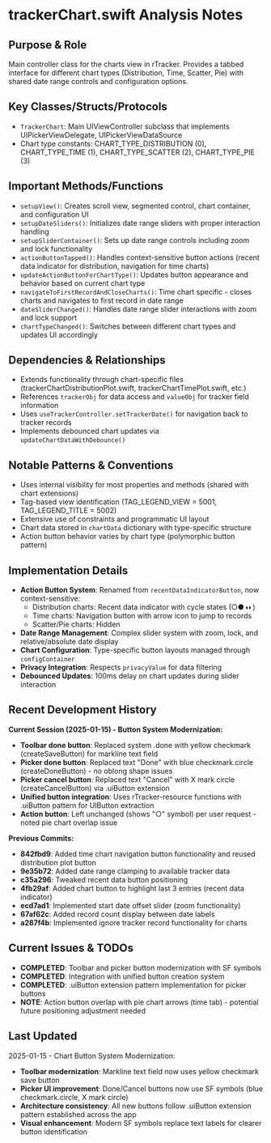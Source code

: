 # trackerChart.swift Analysis Notes

## Purpose & Role
Main controller class for the charts view in rTracker. Provides a tabbed interface for different chart types (Distribution, Time, Scatter, Pie) with shared date range controls and configuration options.

## Key Classes/Structs/Protocols
- `TrackerChart`: Main UIViewController subclass that implements UIPickerViewDelegate, UIPickerViewDataSource
- Chart type constants: CHART_TYPE_DISTRIBUTION (0), CHART_TYPE_TIME (1), CHART_TYPE_SCATTER (2), CHART_TYPE_PIE (3)

## Important Methods/Functions
- `setupView()`: Creates scroll view, segmented control, chart container, and configuration UI
- `setupDateSliders()`: Initializes date range sliders with proper interaction handling
- `setupSliderContainer()`: Sets up date range controls including zoom and lock functionality
- `actionButtonTapped()`: Handles context-sensitive button actions (recent data indicator for distribution, navigation for time charts)
- `updateActionButtonForChartType()`: Updates button appearance and behavior based on current chart type
- `navigateToFirstRecordAndCloseCharts()`: Time chart specific - closes charts and navigates to first record in date range
- `dateSliderChanged()`: Handles date range slider interactions with zoom and lock support
- `chartTypeChanged()`: Switches between different chart types and updates UI accordingly

## Dependencies & Relationships
- Extends functionality through chart-specific files (trackerChartDistributionPlot.swift, trackerChartTimePlot.swift, etc.)
- References `trackerObj` for data access and `valueObj` for tracker field information
- Uses `useTrackerController.setTrackerDate()` for navigation back to tracker records
- Implements debounced chart updates via `updateChartDataWithDebounce()`

## Notable Patterns & Conventions
- Uses internal visibility for most properties and methods (shared with chart extensions)
- Tag-based view identification (TAG_LEGEND_VIEW = 5001, TAG_LEGEND_TITLE = 5002)
- Extensive use of constraints and programmatic UI layout
- Chart data stored in `chartData` dictionary with type-specific structure
- Action button behavior varies by chart type (polymorphic button pattern)

## Implementation Details
- **Action Button System**: Renamed from `recentDataIndicatorButton`, now context-sensitive:
  - Distribution charts: Recent data indicator with cycle states (○●◑◐)
  - Time charts: Navigation button with arrow icon to jump to records
  - Scatter/Pie charts: Hidden
- **Date Range Management**: Complex slider system with zoom, lock, and relative/absolute date display
- **Chart Configuration**: Type-specific button layouts managed through `configContainer`
- **Privacy Integration**: Respects `privacyValue` for data filtering
- **Debounced Updates**: 100ms delay on chart updates during slider interaction

## Recent Development History
**Current Session (2025-01-15) - Button System Modernization:**
- **Toolbar done button**: Replaced system .done with yellow checkmark (createSaveButton) for markline text field
- **Picker done button**: Replaced text "Done" with blue checkmark.circle (createDoneButton) - no oblong shape issues
- **Picker cancel button**: Replaced text "Cancel" with X mark circle (createCancelButton) via .uiButton extension
- **Unified button integration**: Uses rTracker-resource functions with .uiButton pattern for UIButton extraction
- **Action button**: Left unchanged (shows "○" symbol) per user request - noted pie chart overlap issue

**Previous Commits:**
- **842fbd9**: Added time chart navigation button functionality and reused distribution plot button
- **9e35b72**: Added date range clamping to available tracker data
- **c35a296**: Tweaked recent data button positioning
- **4fb29af**: Added chart button to highlight last 3 entries (recent data indicator)
- **ecd7ad1**: Implemented start date offset slider (zoom functionality)
- **67af62c**: Added record count display between date labels
- **a287f4b**: Implemented ignore tracker record functionality for charts

## Current Issues & TODOs
- **COMPLETED**: Toolbar and picker button modernization with SF symbols
- **COMPLETED**: Integration with unified button creation system
- **COMPLETED**: .uiButton extension pattern implementation for picker buttons
- **NOTE**: Action button overlap with pie chart arrows (time tab) - potential future positioning adjustment needed

## Last Updated
2025-01-15 - Chart Button System Modernization:
- **Toolbar modernization**: Markline text field now uses yellow checkmark save button
- **Picker UI improvement**: Done/Cancel buttons now use SF symbols (blue checkmark.circle, X mark circle)
- **Architecture consistency**: All new buttons follow .uiButton extension pattern established across the app
- **Visual enhancement**: Modern SF symbols replace text labels for clearer button identification